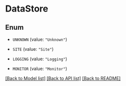 # DataStore

## Enum


* `UNKNOWN` (value: `"Unknown"`)

* `SITE` (value: `"Site"`)

* `LOGGING` (value: `"Logging"`)

* `MONITOR` (value: `"Monitor"`)


[[Back to Model list]](../README.md#documentation-for-models) [[Back to API list]](../README.md#documentation-for-api-endpoints) [[Back to README]](../README.md)


